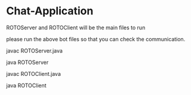 # Chat-Application

ROTOServer and ROTOClient will be the main files to run

please run the above bot files so that you can check the communication.

javac ROTOServer.java

java ROTOServer

javac ROTOClient.java

java ROTOClient
